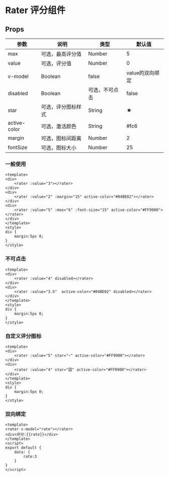 # Rater 评分组件

## Props

| 参数         | 说明                  | 类型        | 默认值 |
| ----------- | ---------------------- | ---------- | ------- |
|max|可选，最高评分值|Number|5|
|value|可选，评分值|Number|0|
| v-model | Boolean | false | value的双向绑定 |
|disabled|Boolean|可选，不可点击|false|
|star|可选，评分图标样式|String|★|
|active-color|可选，激活颜色|String|#fc6|
|margin|可选，图标间距离|Number|2|
|fontSize|可选，图标大小|Number|25|


### 一般使用

``` 
<template>
<div>
    <rater :value="3"></rater>
</div>
<div>
    <rater :value="2" :margin="15" active-color="#04BE02"></rater>
</div>
<div>
    <rater :value="5" :max="6" :font-size="15" active-color="#FF9900"></rater>
</div>
</template>
<style>
div {
    margin:5px 0;
}
</style>
```

### 不可点击

``` 
<template>
<div>
    <rater :value="4" disabled></rater>
</div>
<div>
    <rater :value="3.5"  active-color="#04BE02" disabled></rater>
</div>
</template>
<style>
div {
    margin:5px 0;
}
</style>
```

### 自定义评分图标

``` 
<template>
<div>
    <rater :value="5" star="☼" active-color="#FF9900"></rater>
</div>
<div>
    <rater :value="4" star="囧" active-color="#FF9900"></rater>
</div>
</template>
<style>
div {
    margin:5px 0;
}
</style>
```

### 双向绑定

``` 
<template>
<rater v-model="rate"></rater>
<div>评分:{{rate}}</div>
</template>
<script>
export default {
    data: {
        rate:3
    }
}
</script>
```

